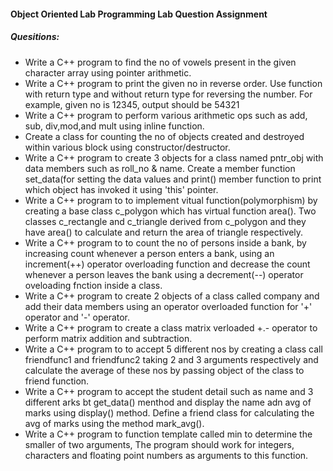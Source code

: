#### Object Oriented Lab Programming Lab Question Assignment
##### Quesitions:
* Write a C++ program to find the no of vowels present in the given character array using pointer arithmetic.
* Write a C++ program to print the given no in reverse order. Use function with return type and without return type for reversing the number. For example, given no is 12345, output should be 54321
* Write a C++ program to perform various arithmetic ops such as add, sub, div,mod,and mult using inline function.
* Create a class for counting the no of objects created and destroyed within various block using constructor/destructor.
* Write a C++ program to create 3 objects for a class named pntr_obj with data members such as roll_no & name. Create a member function set_data(for setting the data values and print() member function to print which object has invoked it using 'this' pointer.
* Write a C++ program to to implement vitual function(polymorphism) by creating a base class c_polygon which has virtual function area(). Two classes c_rectangle and c_triangle derived from c_polygon and they have area() to calculate and return the area of triangle respectively.
* Write a C++ program to to count the no of persons inside a bank, by increasing count whenever a person enters a bank, using an increment(++) operator overloading function and decrease the count whenever a person leaves the bank using a decrement(--) operator oveloading fnction inside a class.
* Write a C++ program to create 2 objects of a class called company and add their data members using an operator overloaded function for '+' operator and '-' operator.
* Write a C++ program to create a class matrix verloaded +.- operator to perform matrix addition and subtraction.
* Write a C++ program to to accept 5 different nos by creating a class call friendfunc1 and friendfunc2 taking 2 and 3 arguments respectively and calculate the average of these nos by passing object of the class to friend function.
* Write a C++ program to accept the student detail such as name and 3 different arks bt get_data() menthod and display the name adn avg of marks using display() method. Define a friend class for calculating the avg of marks using the method mark_avg().
* Write a C++ program to function template called min to determine the smaller of two arguments, The program should work for integers, characters and floating point numbers as arguments to this function.